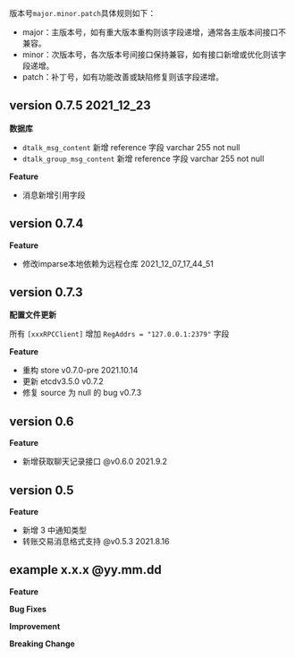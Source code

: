 版本号`major.minor.patch`具体规则如下：
- major：主版本号，如有重大版本重构则该字段递增，通常各主版本间接口不兼容。
- minor：次版本号，各次版本号间接口保持兼容，如有接口新增或优化则该字段递增。
- patch：补丁号，如有功能改善或缺陷修复则该字段递增。

## version 0.7.5 2021_12_23

**数据库**
- `dtalk_msg_content` 新增 reference 字段 varchar 255 not null
- `dtalk_group_msg_content` 新增 reference 字段 varchar 255 not null

**Feature**
- 消息新增引用字段


## version 0.7.4

**Feature**
- 修改imparse本地依赖为远程仓库 2021_12_07_17_44_51

## version 0.7.3

**配置文件更新**

所有 `[xxxRPCClient]` 增加 `RegAddrs = "127.0.0.1:2379"` 字段

**Feature**
- 重构 store v0.7.0-pre 2021.10.14
- 更新 etcdv3.5.0 v0.7.2
- 修复 source 为 null 的 bug v0.7.3

## version 0.6

**Feature**
- 新增获取聊天记录接口 @v0.6.0 2021.9.2


## version 0.5

**Feature**
- 新增 3 中通知类型
- 转账交易消息格式支持 @v0.5.3 2021.8.16


## example x.x.x @yy.mm.dd

**Feature**

**Bug Fixes**

**Improvement**

**Breaking Change**

